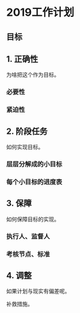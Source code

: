 # 2019工作计划

## 目标




## 1. 正确性
为啥把这个作为目标。

### 必要性


### 紧迫性

## 2. 阶段任务
如何实现目标。


### 层层分解成的小目标


### 每个小目标的进度表


## 3. 保障
如何保障目标的实现。

### 执行人、监督人



### 考核节点、标准


## 4. 调整
如果计划与现实有偏差呢。

补救措施。





